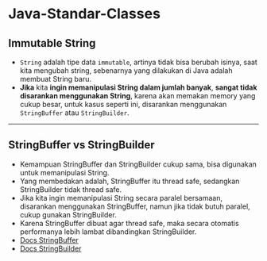 # Java-Standar-Classes
## Immutable String
* `String` adalah tipe data `immutable`, artinya tidak bisa berubah isinya, saat kita mengubah string, sebenarnya yang dilakukan di Java adalah membuat String baru.
* **Jika** kita **ingin memanipulasi String dalam jumlah banyak**, **sangat tidak disarankan menggunakan String**, karena akan memakan memory yang cukup besar, untuk kasus seperti ini, disarankan menggunakan `StringBuffer` atau `StringBuilder`.

---

## StringBuffer vs StringBuilder
* Kemampuan StringBuffer dan StringBuilder cukup sama, bisa digunakan untuk memanipulasi String.
* Yang membedakan adalah, StringBuffer itu thread safe, sedangkan StringBuilder tidak thread safe.
* Jika kita ingin memanipulasi String secara paralel bersamaan, disarankan menggunakan StringBuffer, namun jika tidak butuh paralel, cukup gunakan StringBuilder.
* Karena StringBuffer dibuat agar thread safe, maka secara otomatis performanya lebih lambat dibandingkan StringBuilder.
* [Docs StringBuffer](https://docs.oracle.com/en/java/javase/17/docs/api/java.base/java/lang/StringBuffer.html)
* [Docs StringBuilder](https://docs.oracle.com/en/java/javase/17/docs/api/java.base/java/lang/StringBuilder.html)